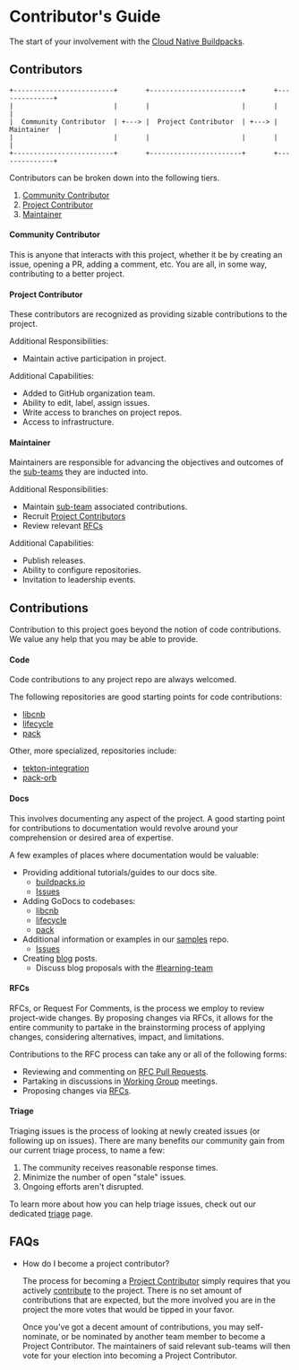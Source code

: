 # Contributor's Guide

The start of your involvement with the [Cloud Native Buildpacks](https://buildpacks.io/).

## Contributors

```text
+-------------------------+       +-----------------------+       +--------------+
|                         |       |                       |       |              |
|  Community Contributor  | +---> |  Project Contributor  | +---> |  Maintainer  |
|                         |       |                       |       |              |
+-------------------------+       +-----------------------+       +--------------+
```

Contributors can be broken down into the following tiers.

1. [Community Contributor](#community-contributor)
2. [Project Contributor](#project-contributor)
3. [Maintainer](#maintainer)

#### Community Contributor

This is anyone that interacts with this project, whether it be by creating an issue, opening a PR, adding a comment, etc. You are all, in some way,
contributing to a better project.

#### Project Contributor

These contributors are recognized as providing sizable contributions to the project.

Additional Responsibilities:
* Maintain active participation in project.

Additional Capabilities:
* Added to GitHub organization team.
* Ability to edit, label, assign issues.
* Write access to branches on project repos.
* Access to infrastructure.

#### Maintainer

Maintainers are responsible for advancing the objectives and outcomes of the [sub-teams][sub-teams] they are inducted into.

Additional Responsibilities:
* Maintain [sub-team][sub-teams] associated contributions.
* Recruit [Project Contributors](#project-contributor)
* Review relevant [RFCs][rfcs]

Additional Capabilities:
* Publish releases.
* Ability to configure repositories.
* Invitation to leadership events.

## Contributions

Contribution to this project goes beyond the notion of code contributions. We value any help that you may be able to provide.

#### Code

Code contributions to any project repo are always welcomed.

The following repositories  are good starting points for code contributions:

* [libcnb][libcnb-gfi]
* [lifecycle][lifecycle-gfi]
* [pack][pack-gfi]

Other, more specialized, repositories include:
* [tekton-integration][tekton-integration]
* [pack-orb][pack-orb]

#### Docs

This involves documenting any aspect of the project. A good starting point for contributions to documentation would revolve around your comprehension or desired area of expertise.

A few examples of places where documentation would be valuable:

* Providing additional tutorials/guides to our docs site.
    * [buildpacks.io][buildpacks.io]
    * [Issues][docs-issues]
* Adding GoDocs to codebases:
    * [libcnb][libcnb]
    * [lifecycle][lifecycle]
    * [pack][pack]
* Additional information or examples in our [samples][samples] repo.
    * [Issues][samples-issues]
* Creating [blog][blog] posts.
    * Discuss blog proposals with the [#learning-team][learning-team-slack]

#### RFCs

RFCs, or Request For Comments, is the process we employ to review project-wide changes. By proposing changes via RFCs, it allows for the entire community to partake in the brainstorming process of applying changes, considering alternatives, impact, and limitations.

Contributions to the RFC process can take any or all of the following forms:

* Reviewing and commenting on [RFC Pull Requests][rfcs-prs].
* Partaking in discussions in [Working Group][working-group] meetings.
* Proposing changes via [RFCs][rfcs]. 

#### Triage

Triaging issues is the process of looking at newly created issues (or following up on issues). There are many benefits our community gain from our current triage process, to name a few:

1. The community receives reasonable response times.
2. Minimize the number of open "stale" issues.
3. Ongoing efforts aren't disrupted.

To learn more about how you can help triage issues, check out our dedicated [triage][triage] page.

## FAQs

- How do I become a project contributor?
    
    The process for becoming a [Project Contributor](#project-contributor) simply requires that you actively [contribute](#contributions) to the project. There is no set amount of contributions that are expected, but the more involved you are in the project the more votes that would be tipped in your favor. 
    
    Once you've got a decent amount of contributions, you may self-nominate, or be nominated by another team member to become a Project Contributor. The maintainers of said relevant sub-teams will then vote for your election into becoming a Project Contributor.

<!-- links -->
[blog]: https://medium.com/buildpacks
[buildpacks.io]: https://buildpacks.io/
[docs-issues]: https://github.com/buildpacks/docs/issues
[learning-team-slack]: https://buildpacks.slack.com/archives/CST4A3ECV
[libcnb]: https://github.com/buildpacks/libcnb
[libcnb-gfi]: https://github.com/buildpacks/libcnb/issues?q=is%3Aissue+is%3Aopen+label%3A%22good+first+issue%22
[lifecycle]: https://github.com/buildpacks/lifecycle
[lifecycle-gfi]: https://github.com/buildpacks/lifecycle/issues?q=is%3Aissue+is%3Aopen+label%3A%22good+first+issue%22
[rfcs]: https://github.com/buildpacks/rfcs
[rfcs-prs]: https://github.com/buildpacks/rfcs/pulls
[pack]: https://github.com/buildpacks/pack
[pack-gfi]: https://github.com/buildpacks/pack/issues?q=is%3Aissue+is%3Aopen+label%3A%22good+first+issue%22
[pack-orb]: https://github.com/buildpacks/pack-orb/issues
[samples]: https://github.com/buildpacks/samples
[samples-issues]: https://github.com/buildpacks/samples/issues
[sub-teams]: https://github.com/buildpacks/community/blob/contributors-guide/GOVERNANCE.md#sub-teams
[tekton-integration]: https://github.com/buildpacks/tekton-integration
[triage]: triage.md
[working-group]: ../README.md#working-group
